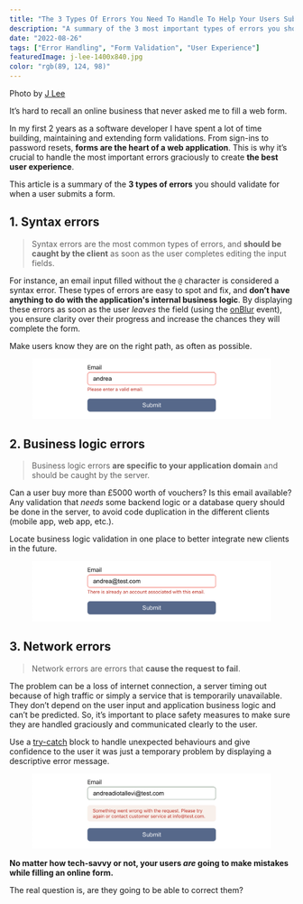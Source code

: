 ```yaml
---
title: "The 3 Types Of Errors You Need To Handle To Help Your Users Submit A Web Form"
description: "A summary of the 3 most important types of errors you should validate for when a user submits a form."
date: "2022-08-26"
tags: ["Error Handling", "Form Validation", "User Experience"]
featuredImage: j-lee-1400x840.jpg
color: "rgb(89, 124, 98)"
---
```


<style>
    @media only screen and (max-width: 750px) {
        .error-image {
            display: none;
        }
}
</style>

<figcaption>
    <p>Photo by <a href="https://unsplash.com/photos/T1n_a_ToBEw" target="_blank">J Lee</a></p>
</figcaption>

It’s hard to recall an online business that never asked me to fill a web form.

In my first 2 years as a software developer I have spent a lot of time building, maintaining and extending form validations. From sign-ins to password resets, **forms are the heart of a web application**. This is why it’s crucial to handle the most important errors graciously to create **the best user experience**.

This article is a summary of the **3 types of errors** you should validate for when a user submits a form.

## 1. Syntax errors

> Syntax errors are the most common types of errors, and **should be caught by the client** as soon as the user completes editing the input fields.

For instance, an email input filled without the `@` character is considered a syntax error. These types of errors are easy to spot and fix, and **don’t have anything to do with the application's internal business logic**. By displaying these errors as soon as the user _leaves_ the field (using the [onBlur](https://www.w3schools.com/jsref/event_onblur.asp) event), you ensure clarity over their progress and increase the chances they will complete the form.

Make users know they are on the right path, as often as possible.

<figure class="error-image">
    <img src="./syntax-error-final.png" alt="Syntax error example"/>
</figure>

## 2. Business logic errors

> Business logic errors **are specific to your application domain** and should be caught by the server.

Can a user buy more than £5000 worth of vouchers? Is this email available? Any validation that _needs_ some backend logic or a database query should be done in the server, to avoid code duplication in the different clients (mobile app, web app, etc.).

Locate business logic validation in one place to better integrate new clients in the future.

<figure class="error-image">
    <img src="./business-error-final.png" alt="Business error example"/>
</figure>

## 3. Network errors

> Network errors are errors that **cause the request to fail**.

The problem can be a loss of internet connection, a server timing out because of high traffic or simply a service that is temporarily unavailable. They don’t depend on the user input and application business logic and can’t be predicted. So, it’s important to place safety measures to make sure they are handled graciously and communicated clearly to the user.

Use a [try-catch](https://developer.mozilla.org/en-US/docs/Web/JavaScript/Reference/Statements/try...catch) block to handle unexpected behaviours and give confidence to the user it was just a temporary problem by displaying a descriptive error message.

<figure class="error-image">
    <img src="./network-error-final.png" alt="Network error example"/>
</figure>

**No matter how tech-savvy or not, your users _are_ going to make mistakes while filling an online form.**

The real question is, are they going to be able to correct them?
